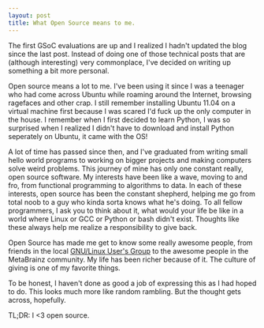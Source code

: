 ```yaml
---
layout: post
title: What Open Source means to me.
---
```


The first GSoC evaluations are up and I realized I hadn't updated the blog since
the last post. Instead of doing one of those technical posts that are
(although interesting) very commonplace, I've decided on writing up something a
bit more personal.

Open source means a lot to me. I've been using it since I was a teenager who
had come across Ubuntu while roaming around the Internet, browsing ragefaces
and other crap. I still remember installing Ubuntu 11.04 on a virtual machine
first because I was scared I'd fuck up the only computer in the house. I
remember when I first decided to learn Python, I was so surprised when I
realized I didn't have to download and install Python seperately on Ubuntu, it
came with the OS!


A lot of time has passed since then, and I've graduated from writing small
hello world programs to working on bigger projects and making computers solve
weird problems. This journey of mine has only one constant really, open source
software. My interests have been like a wave, moving to and fro, from functional
programming to algorithms to data. In each of these interests, open source has
been the constant shepherd, helping me go from total noob to a guy who kinda sorta
knows what he's doing. To all fellow programmers, I ask you to think about it, what
would your life be like in a world where Linux or GCC or Python or bash didn't
exist. Thoughts like these always help me realize a responsibility to give back.


Open Source has made me get to know some really awesome people, from friends
in the local [GNU/Linux User's Group](http://glug.nith.ac.in/) to the awesome
people in the MetaBrainz community. My life has been richer because of it. The
culture of giving is one of my favorite things.

To be honest, I haven't done as good a job of expressing this as I had hoped
to do. This looks much more like random rambling. But the thought gets across,
hopefully.

TL;DR: I <3 open source.

